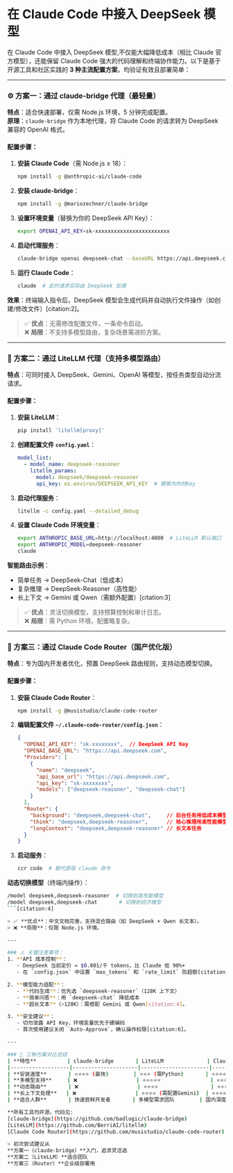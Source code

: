 # 在 Claude Code 中接入 DeepSeek 模型

在 Claude Code 中接入 DeepSeek 模型,不仅能大幅降低成本（相比 Claude 官方模型），还能保留 Claude Code 强大的代码理解和终端协作能力。以下是基于开源工具和社区实践的 **3 种主流配置方案**，均验证有效且部署简单：

---

### ⚙️ 方案一：通过 claude-bridge 代理（最轻量）
**特点**：适合快速部署，仅需 Node.js 环境，5 分钟完成配置。  
**原理**：`claude-bridge` 作为本地代理，将 Claude Code 的请求转为 DeepSeek 兼容的 OpenAI 格式。  

#### 配置步骤：
1. **安装 Claude Code**（需 Node.js ≥ 18）：  
   ```bash
   npm install -g @anthropic-ai/claude-code
   ```

2. **安装 claude-bridge**：  
   ```bash
   npm install -g @mariozechner/claude-bridge
   ```

3. **设置环境变量**（替换为你的 DeepSeek API Key）：  
   ```bash
   export OPENAI_API_KEY=sk-xxxxxxxxxxxxxxxxxxxxxxxx
   ```

4. **启动代理服务**：  
   ```bash
   claude-bridge openai deepseek-chat --baseURL https://api.deepseek.com/v1
   ```

5. **运行 Claude Code**：  
   ```bash
   claude  # 此时请求实际由 DeepSeek 处理
   ```  
**效果**：终端输入指令后，DeepSeek 模型会生成代码并自动执行文件操作（如创建/修改文件）[citation:2]。

> ✅ **优点**：无需修改配置文件，一条命令启动。  
> ❌ **局限**：不支持多模型路由，复杂场景需进阶方案。

---

### 🔄 方案二：通过 LiteLLM 代理（支持多模型路由）
**特点**：可同时接入 DeepSeek、Gemini、OpenAI 等模型，按任务类型自动分流请求。  

#### 配置步骤：
1. **安装 LiteLLM**：  
   ```bash
   pip install 'litellm[proxy]'
   ```

2. **创建配置文件 `config.yaml`**：  
   ```yaml
   model_list:
     - model_name: deepseek-reasoner
       litellm_params:
         model: deepseek/deepseek-reasoner
         api_key: os.environ/DEEPSEEK_API_KEY  # 替换为你的Key
   ```

3. **启动代理服务**：  
   ```bash
   litellm -c config.yaml --detailed_debug
   ```

4. **设置 Claude Code 环境变量**：  
   ```bash
   export ANTHROPIC_BASE_URL=http://localhost:4000  # LiteLLM 默认端口
   export ANTHROPIC_MODEL=deepseek-reasoner
   claude
   ```  

**智能路由示例**：  
- 简单任务 → DeepSeek-Chat（低成本）  
- 复杂推理 → DeepSeek-Reasoner（高性能）  
- 长上下文 → Gemini 或 Qwen（需额外配置）[citation:3]

> ✅ **优点**：灵活切换模型，支持预算控制和审计日志。  
> ❌ **局限**：需 Python 环境，配置略复杂。

---

### 🧠 方案三：通过 Claude Code Router（国产优化版）
**特点**：专为国内开发者优化，预置 DeepSeek 路由规则，支持动态模型切换。  

#### 配置步骤：
1. **安装 Claude Code Router**：  
   ```bash
   npm install -g @musistudio/claude-code-router
   ```

2. **编辑配置文件 `~/.claude-code-router/config.json`**：  
   ```json
   {
     "OPENAI_API_KEY": "sk-xxxxxxxx",  // DeepSeek API Key
     "OPENAI_BASE_URL": "https://api.deepseek.com",
     "Providers": [
       {
         "name": "deepseek",
         "api_base_url": "https://api.deepseek.com",
         "api_key": "sk-xxxxxxxx",
         "models": ["deepseek-reasoner", "deepseek-chat"]
       }
     ],
     "Router": {
       "background": "deepseek,deepseek-chat",     // 后台任务用低成本模型
       "think": "deepseek,deepseek-reasoner",      // 核心推理用高性能模型
       "longContext": "deepseek,deepseek-reasoner" // 长文本任务
     }
   }
   ```

3. **启动服务**：  
   ```bash
   ccr code  # 替代原版 claude 命令
   ```  

**动态切换模型**（终端内操作）：  
```bash
/model deepseek,deepseek-reasoner  # 切换到高性能模型
/model deepseek,deepseek-chat       # 切换到经济模型
```[citation:4]

> ✅ **优点**：中文文档完善，支持混合路由（如 DeepSeek + Qwen 长文本）。  
> ❌ **局限**：仅限 Node.js 环境。

---

### ⚠️ 关键注意事项：
1. **API 成本控制**：  
   - DeepSeek 当前定价 ≈ $0.001/千 tokens，比 Claude 低 90%+  
   - 在 `config.json` 中设置 `max_tokens` 和 `rate_limit` 防超额[citation:4]。

2. **模型能力适配**：  
   - **代码生成**：优先选 `deepseek-reasoner`（128K 上下文）  
   - **简单问答**：用 `deepseek-chat` 降低成本  
   - **超长文本**（>128K）：需搭配 Gemini 或 Qwen[citation:4]。

3. **安全建议**：  
   - 切勿泄露 API Key，环境变量优先于硬编码  
   - 首次使用建议关闭 `Auto-Approve`，确认操作权限[citation:6]。

---

### 💎 三种方案对比总结
| **特性**          | claude-bridge       | LiteLLM              | Claude Code Router  |
|-------------------|---------------------|----------------------|---------------------|
| **安装速度**       | ⭐⭐⭐⭐ (最快)        | ⭐⭐⭐ (需Python)       | ⭐⭐⭐⭐               |
| **多模型支持**     | ❌                   | ⭐⭐⭐⭐⭐                | ⭐⭐⭐⭐               |
| **动态路由**       | ❌                   | ⭐⭐⭐⭐                 | ⭐⭐⭐⭐⭐ (中文友好)    |
| **长上下文处理**   | ❌                   | ⭐⭐⭐⭐ (需配置Gemini)  | ⭐⭐⭐⭐ (支持Qwen)    |
| **适合人群**       | 快速尝鲜开发者       | 多模型需求团队        | 国内深度使用者       |

**所有工具均开源，代码见:
[claude-bridge](https://github.com/badlogic/claude-bridge) 
[LiteLLM](https://github.com/BerriAI/litellm) 
[Claude Code Router](https://github.com/musistudio/claude-code-router)

> 初次尝试建议从 
**方案一（claude-bridge）**入门，追求灵活选 
**方案二（LiteLLM）**适合团队
**方案三（Router）**企业级部署用 


